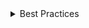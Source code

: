 <details>
<summary>
 Best Practices
</summary>

### Do

- Provide descriptive, accurate and concise description for `alt` attribute in order to be accessible to screen readers.

- The `alt` description should also include and consider the context where the image fits in.

- Decorative images should be excluded for assistive tools, thus adding `role="presentation"` or `aria-hidden="true"`.

### Don't

- Don't include "image of", "picture of" etc. in the `alt` attribute since it is redundant.

- Don't repeat the same information that is already on the page on the `alt` attribute.

</details>
